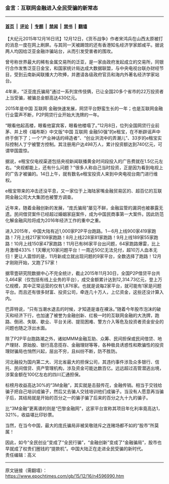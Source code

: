 ### 金言：互联网金融进入全民受骗的新常态

---

#### [首页](../../../..?n4596990) &nbsp;|&nbsp; [评论](../../../../../epoch-comment?n4596990) &nbsp;|&nbsp; [专题](../../../../../epoch-special?n4596990) &nbsp;|&nbsp; [禁闻](../../../../../epoch-news?n4596990) &nbsp;|&nbsp; [禁书](../../../../../books?n4596990) &nbsp;|&nbsp; [翻墙](https://github.com/gfw-breaker/nogfw/blob/master/README.md?n4596990)


<div class="post_content" id="artbody" itemprop="articleBody">
 <!-- article content begin -->
 <p>
  【大纪元2015年12月16日讯】12月12日，《货币战争》作者宋鸿兵在山西太原被打的消息一度在网上刷屏。与其同一天被踢馆的还有香港知名经济学家郎咸平。据说两人均因给泛亚金融诈骗站台，从而引发受害者的围攻。
 </p>
 <p>
  曾号称世界最大的稀有金属交易所的泛亚，是一家由政府发起成立的交易所，同银行合作发售泛亚日金宝，和国家统计局达成大数据联盟，与中央电视台联办财经节目，受到云南新闻联播大力吹捧，并邀请各级政府官员和海内外著名经济学家站台。
 </p>
 <p>
  4年来，“泛亚庞氏骗局”通过一系列宣传伎俩，已让全国20多个省市的22万投资者上当受骗，被骗总金额高达430亿元。
 </p>
 <p>
  2015年是中国
  <ok href="https://www.epochtimes.com/gb/tag/%E4%BA%92%E8%81%94%E7%BD%91.html">
   互联网
  </ok>
  金融快速发展，网贷平台野蛮生长的一年；也是互联网金融行业雷声不断，P2P网贷行业开始大洗牌的一年。
 </p>
 <p>
  “眼看他起高楼，眼看他宴宾客，眼看他楼塌了。”12月8日，位列全国网贷行业前茅、并上榜《福布斯》中文版“中国
  <ok href="https://www.epochtimes.com/gb/tag/%E4%BA%92%E8%81%94%E7%BD%91.html">
   互联网
  </ok>
  金融50强”的e租宝，在不断辟谣声中终于倒下了；一个“产业神话的缔造者”、“创业洪流中的弄潮儿”、33岁的e租宝实际控制人丁宁被警方控制。其注册用户达498万人，累计投资额达到740亿元，可谓举国震惊。
 </p>
 <p>
  据说，e租宝仅电视渠道包括央视新闻联播黄金时间段投入的广告费就在1.5亿元左右。“央视都能上，还有什么问题？”很多人称自己当时投资，正是因为看到电视上的广告才被骗的。14日上午，就有数名e租宝投资人来到中央电视台南门进行维权。
 </p>
 <p>
  e租宝带来的冲击还没平息，又一家位于上海陆家嘴金融贸易区的、超百亿的互联网金融公司大大集团也被警方调查。
 </p>
 <p>
  近年来，随着金融创新的发展，“庞氏骗局”屡见不鲜，金融监管的漏洞也被暴露无遗。民间借贷案件已经超过婚姻家庭案件，成为中国民商事第一大案件。因此防范化解金融风险将成为2016年经济工作的重中之重。
 </p>
 <p>
  进入2015年，中国大陆有近1,000家P2P平台跑路。1－6月上线900家419家跑路！7月上线217家109家跑路！8月上线228家81家跑路！9月上线189家55家跑路！10月上线150家47家跑路！11月已有86家平台出问题，64家跑路爆雷，比上月激增433%！1天曝光10家问题平台！一周近50亿无法兑付，超10万人血本无归！更让人震惊的是，11月新成立就出现问题的9家平台，全数选择了跑路！12月才刚刚开始，又跑了57家！
 </p>
 <p>
  据零壹研究院数据中心不完全统计，截止2015年11月30日，全国P2P借贷平台共3,464家（仅包括有线上业务的平台），成交金额累计达到12,314.73亿元，登上万亿规模，其中正常运营的仅有1,876家。也就是说每2家平台，就可能有1家是问题平台。而且还有很多财富、投资公司，牵连几十万人，上亿资金，这些还没计算入内。
 </p>
 <p>
  巴菲特说，“只有当潮水退去的时候，才知道是谁在裸泳。”随着今年股市泡沫的破灭和经济下行，也加速了被誉为金融创新、红极一时的互联网金融的大洗牌，跑路、倒闭、失联、歇业、平台关闭、提现困难、警方介入等危及投资者资金安全的问题也随之浮出水面。
 </p>
 <p>
  除了P2P平台跑路潮之外，诸如MMM金融互助、众筹、民间担保或民间借贷、地产理财、原始股、银行高息揽存、金融理财等等，各种极具诱惑性和欺骗性的投资理财骗局也悄然兴起，层出不穷，且纠纷不断，防不胜防。
 </p>
 <p>
  河北融投为国内第二大、河北省最大的担保公司，其违约事件涉及众多银行、信托、民间借贷、资产管理机构，涉及资金可能达数百亿。远远超过高管潜逃出境，涉案金额在100亿左右的四川汇通担保。
 </p>
 <p>
  标榜月收益高达30%的“3M金融”，其实就是击鼓传花，金融传销。相当于交钱给骗子把自己培训成骗子，然后又去骗人交钱培训他们成骗子。当没有人愿意再当骗子后，其结局就是开始的百分之一的骗子骗了后来的百分之九十九的骗子。
 </p>
 <p>
  比“3M金融”更离谱的则是“巴黎金融网”，这家平台宣称其项目年化利率竟高达1，321%，收益堪比印钞票。
 </p>
 <p>
  当然，在当今中国，最大的庞氏骗局非被吴敬琏斥之连赌场都不如的“股市”所莫属！
 </p>
 <p>
  因此，如今“全民创业”变成了“全民行骗”，“金融创新”变成了“金融骗局”，股市也早就成了权贵们圈钱的“提款机”。中国大陆正在走进全民受骗的新时代。
  <br/>
  责任编辑：高义
 </p>
 <!-- article content end -->
 <div id="below_article_ad">
 </div>
</div>


---

原文链接（需翻墙）：https://www.epochtimes.com/gb/15/12/16/n4596990.htm